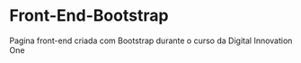 # Front-End-Bootstrap
Pagina front-end criada com Bootstrap durante o curso da Digital Innovation One

